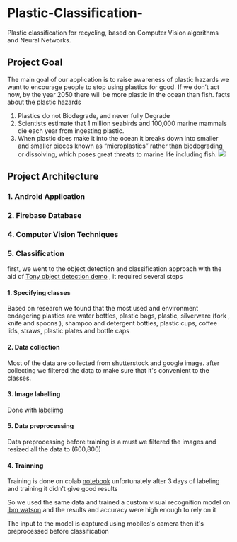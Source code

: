 # Plastic-Classification-
Plastic classification for recycling, based on Computer Vision algorithms and Neural Networks.
## Project Goal
The main goal of our application is to raise awareness of plastic hazards
we want to encourage people to stop using plastics for good. If we don’t act now, by the year 2050 there will be more plastic in the ocean than fish.
facts about the plastic hazards
1. Plastics do not Biodegrade, and never fully Degrade
2. Scientists estimate that 1 million seabirds and 100,000 marine mammals die each year from ingesting plastic. 
3. When plastic does make it into the ocean it breaks down into smaller and smaller pieces known as “microplastics” rather than biodegrading or dissolving, which poses great threats to marine life including fish.
![](https://get-green-now.com/wp-content/uploads/2018/01/Microplastic-compressor.jpg)


## Project Architecture
### 1. Android Application
### 2. Firebase Database
### 4. Computer Vision Techniques
### 5. Classification
first, we went to the object detection and classification approach with the aid of [Tony object detection demo](https://github.com/Tony607/object_detection_demo) , it required several steps
#### 1. Specifying classes 
Based on research we found that the most used and environment endagering plastics are water bottles, plastic bags, plastic,  silverware (fork , knife and spoons ), shampoo and detergent bottles, plastic cups, coffee lids, straws, plastic plates and bottle  caps
#### 2. Data collection
Most of the data are collected from shutterstock and google image.
after collecting we filtered the data to make sure that it's convenient to the classes.
#### 3. Image labelling 
Done with [labelimg](https://github.com/tzutalin/labelImg)
#### 5. Data preprocessing 
Data preprocessing before training is a must 
we filtered the images and resized all the data to (600,800) 
#### 4. Trainning
Training is done on colab [notebook](https://drive.google.com/open?id=1A7WDR2371HpOgmr-j3OBiYwr5bX0YIu7)
unfortunately after 3 days of labeling and training it didn't give good results

So we used the same data and trained a custom visual recognition model on [ibm watson](https://www.ibm.com/watson) and the results and accuracy were high enough to rely on it 

The input to the model is captured using mobiles's camera then it's preprocessed before classification 
